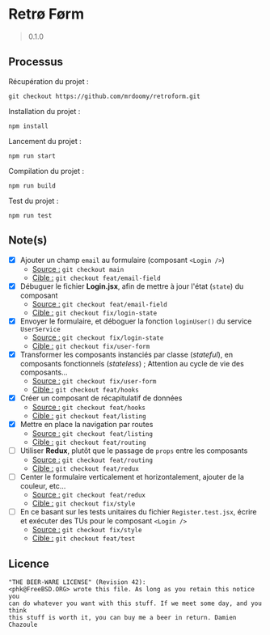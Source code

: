 # Retrø Førm

> 0.1.0

## Processus

Récupération du projet :

```
git checkout https://github.com/mrdoomy/retroform.git
```

Installation du projet :

```
npm install
```

Lancement du projet :

```
npm run start
```

Compilation du projet :

```
npm run build
```

Test du projet :

```
npm run test
```

## Note(s)

- [x] Ajouter un champ `email` au formulaire (composant `<Login />`)
  - <span style="text-decoration:underline">Source :</span> `git checkout main`
  - <span style="text-decoration:underline">Cible :</span> `git checkout feat/email-field`
- [x] Débuguer le fichier **Login.jsx**, afin de mettre à jour l'état (`state`) du composant
  - <span style="text-decoration:underline">Source :</span> `git checkout feat/email-field`
  - <span style="text-decoration:underline">Cible :</span> `git checkout fix/login-state`
- [x] Envoyer le formulaire, et déboguer la fonction `loginUser()` du service `UserService`
  - <span style="text-decoration:underline">Source :</span> `git checkout fix/login-state`
  - <span style="text-decoration:underline">Cible :</span> `git checkout fix/user-form`
- [x] Transformer les composants instanciés par classe (_stateful_), en composants fonctionnels (_stateless_) ; Attention au cycle de vie des composants...
  - <span style="text-decoration:underline">Source :</span> `git checkout fix/user-form`
  - <span style="text-decoration:underline">Cible :</span> `git checkout feat/hooks`
- [x] Créer un composant de récapitulatif de données
  - <span style="text-decoration:underline">Source :</span> `git checkout feat/hooks`
  - <span style="text-decoration:underline">Cible :</span> `git checkout feat/listing`
- [x] Mettre en place la navigation par routes
  - <span style="text-decoration:underline">Source :</span> `git checkout feat/listing`
  - <span style="text-decoration:underline">Cible :</span> `git checkout feat/routing`
- [ ] Utiliser **Redux**, plutôt que le passage de `props` entre les composants
  - <span style="text-decoration:underline">Source :</span> `git checkout feat/routing`
  - <span style="text-decoration:underline">Cible :</span> `git checkout feat/redux`
- [ ] Center le formulaire verticalement et horizontalement, ajouter de la couleur, etc...
  - <span style="text-decoration:underline">Source :</span> `git checkout feat/redux`
  - <span style="text-decoration:underline">Cible :</span> `git checkout fix/style`
- [ ] En ce basant sur les tests unitaires du fichier `Register.test.jsx`, écrire et exécuter des TUs pour le composant `<Login />`
  - <span style="text-decoration:underline">Source :</span> `git checkout fix/style`
  - <span style="text-decoration:underline">Cible :</span> `git checkout feat/test`

## Licence

```
"THE BEER-WARE LICENSE" (Revision 42):
<phk@FreeBSD.ORG> wrote this file. As long as you retain this notice you
can do whatever you want with this stuff. If we meet some day, and you think
this stuff is worth it, you can buy me a beer in return. Damien Chazoule
```
